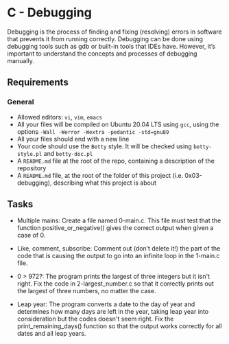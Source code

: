 # C - Debugging 
Debugging is the process of finding and fixing (resolving) errors in software that prevents it from running correctly. 
Debugging can be done using debugging tools such as gdb or built-in tools that IDEs have. However, it’s important to understand the concepts and processes of debugging manually.
## Requirements
### General
- Allowed editors: `vi`, `vim`, `emacs`
- All your files will be compiled on Ubuntu 20.04 LTS using `gcc`, using the options `-Wall -Werror -Wextra -pedantic -std=gnu89`
- All your files should end with a new line
- Your code should use the `Betty` style. It will be checked using `betty-style.pl` and `betty-doc.pl`
- A `README.md` file at the root of the repo, containing a description of the repository
- A `README.md` file, at the root of the folder of this project (i.e. 0x03-debugging), describing what this project is about

## Tasks
- Multiple mains: Create a file named 0-main.c. This file must test that the function positive_or_negative() gives the correct output when given a case of 0.

- Like, comment, subscribe: Comment out (don’t delete it!) the part of the code that is causing the output to go into an infinite loop in the 1-main.c file.

- 0 > 972?: The program prints the largest of three integers but it isn't right. Fix the code in 2-largest_number.c so that it correctly prints out the largest of three numbers, no matter the case.

- Leap year: The program converts a date to the day of year and determines how many days are left in the year, taking leap year into consideration but the codes doesn't seem right. Fix the print_remaining_days() function so that the output works correctly for all dates and all leap years.
